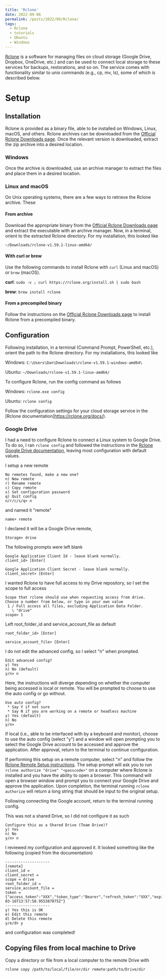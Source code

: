 ```yaml
---
title: 'Rclone'
date: 2022-09-06
permalink: /posts/2022/09/Rclone/
tags:
  - Rclone
  - tutorials
  - Ubuntu
  - Windows
---
```


[Rclone](https://rclone.org/) is a software for managing files on cloud storage (Google Drive, Dropbox, OneDrive, etc.) and can be used to connect local storage to these services for backups, restorations, and so on. The service comes with functionality similar to unix commands (e.g., cp, mv, ls), some of which is described below.

# Setup

## Installation

Rclone is provided as a binary file, able to be installed on Windows, Linux, macOS, and others. Rclone archives can be downloaded from the [Official Rclone Downloads page](https://rclone.org/downloads/). Once the relevant version is downloaded, extract the zip archive into a desired location.

### Windows

Once the archive is downloaded, use an archive manager to extract the files and place them in a desired location. 

### Linux and macOS

On Unix operating systems, there are a few ways to retrieve the Rclone archive. These 

#### From archive

Download the appropriate binary from the [Official Rclone Downloads page](https://rclone.org/downloads/) and extract the executable with an archive manager. Now, in a terminal, orient to the extracted Rclone directory. For my installation, this looked like

`~/Downloads/rclone-v1.59.1-linux-amd64/`

#### With curl or brew

Use the following commands to install Rclone with `curl` (Linux and macOS) or `brew` (macOS).

**curl**: `sudo -v ; curl https://rclone.org/install.sh | sudo bash`

**brew**: `brew install rclone`


#### From a precompiled binary

Follow the instructions on the [Official Rclone Downloads page](https://rclone.org/downloads/) to install Rclone from a precompiled binary.

## Configuration

Following installation, in a terminal (Command Prompt, PowerShell, etc.), orient the path to the Rclone directory. For my installations, this looked like

Windows: `C:\Users\Dan\Downloads\rclone-v1.59.1-windows-amd64\`

Ubuntu: `~/Downloads/rclone-v1.59.1-linux-amd64/`

To configure Rclone, run the config command as follows

Windows: `rclone.exe config`

Ubuntu: `rclone config`

Follow the configuration settings for your cloud storage service in the [Rclone documentation]https://rclone.org/docs/).

### Google Drive

I had a need to configure Rclone to connect a Linux system to Google Drive. To do so, I ran `rclone config` and followed the instructions in the [Rclone Google Drive documentation](https://rclone.org/drive/), leaving most configuration with default values.

I setup a new remote
```
No remotes found, make a new one?
n) New remote
r) Rename remote
c) Copy remote
s) Set configuration password
q) Quit config
n/r/c/s/q> n
```

and named it "remote"
```
name> remote
```

I declared it will be a Google Drive remote,
```
Storage> drive
```

The following prompts were left blank
```
Google Application Client Id - leave blank normally.
client_id> [Enter]

Google Application Client Secret - leave blank normally.
client_secret> [Enter]
```

I wanted Rclone to have full access to my Drive repository, so I set the scope to full access
```
Scope that rclone should use when requesting access from drive.
Choose a number from below, or type in your own value
 1 / Full access all files, excluding Application Data Folder.
   \ "drive"
scope> 1
```

Left root_folder_id and service_account_file as default
```
root_folder_id> [Enter]

service_account_file> [Enter]
```

I do not edit the advanced config, so I select "n" when prompted.
```
Edit advanced config?
y) Yes
n) No (default)
y/n> n
```

Here, the instructions will diverge depending on whether the computer being accessed is local or remote. You will be prompted to choose to use the auto config or go without.
```
Use auto config?
 * Say Y if not sure
 * Say N if you are working on a remote or headless machine
y) Yes (default)
n) No
y/n> 
```
If local (i.e., able to be interfaced with by a keyboard and monitor), choose to use the auto config (select "y") and a window will open prompting you to select the Google Drive account to be accessed and approve the application. After approval, return to the terminal to continue configuration.

If performing this setup on a remote computer, select "n" and follow the [Rclone Remote Setup instructions](https://rclone.org/remote_setup/). The setup prompt will ask you to run `rclone authorize "drive" "<passcode>"` on a computer where Rclone is installed and you have the ability to open a browser. This command will open a browser window and prompt you to connect your Google Drive and approve the application. Upon completion, the terminal running `rclone authorize` will return a long string that should be input to the original setup.

Following connecting the Google account, return to the terminal running config. 

This was not a shared Drive, so I did not configure it as such
```
Configure this as a Shared Drive (Team Drive)?
y) Yes
n) No
y/n> n
```

I reviewed my configuration and approved it. It looked something like the following (copied from the documentation)
```
--------------------
[remote]
client_id = 
client_secret = 
scope = drive
root_folder_id = 
service_account_file =
token = {"access_token":"XXX","token_type":"Bearer","refresh_token":"XXX","expiry":"2014-03-16T13:57:58.955387075Z"}
--------------------
y) Yes this is OK
e) Edit this remote
d) Delete this remote
y/e/d> y
```

and configuration was completed!

## Copying files from local machine to Drive

Copy a directory or file from a local computer to the remote Drive with

`rclone copy /path/to/local/file/or/dir remote:path/to/Drive/dir`